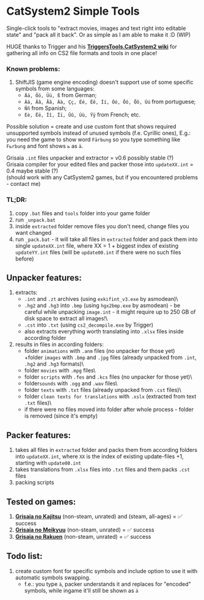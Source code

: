 # CatSystem2 Simple Tools
Single-click tools to "extract movies, images and text right into editable state" and "pack all it back". Or as simple as I am able to make it :D (WIP)

HUGE thanks to Trigger and his **[TriggersTools.CatSystem2 wiki](https://github.com/trigger-segfault/TriggersTools.CatSystem2)** for gathering all info on CS2 file formats and tools in one place!

### Known problems:
1) ShiftJIS (game engine encoding) doesn't support use of some specific symbols from some languages:
   + `Ää, Öö, Üü, ß` from German; 
   + `Áá, Ââ, Ãã, Àà, Çç, Éé, Êê, Íí, Óó, Ôô, Õõ, Úú` from portuguese; 
   + `Ññ` from Spanish; 
   + `Èè, Ëë, Îî, Ïï, Ûû, Ùù, Ÿÿ` from French; etc.

Possible solution = create and use custom font that shows required unsupported symbols instead of unused symbols (f.e. Cyrillic ones),
E.g.: you need the game to show word `Färbung` so you type something like `Fьrbung` and font shows `ь` as `ä`.

Grisaia `.int` files unpacker and extractor  = v0.6 possibly stable (?)\
Grisaia compiler for your edited files and packer those into `updateXX.int`  = 0.4 maybe stable (?)\
(should work with any CatSystem2 games, but if you encountered problems - contact me)

### TL;DR:
1) copy `.bat` files and `tools` folder into your game folder
2) run `_unpack.bat`
3) inside `extracted` folder remove files you don't need, change files you want changed
4) run `_pack.bat` - it will take all files in `extracted` folder and pack them into single `updateXX.int` file, where XX = 1 + biggest index of existing `updateYY.int` files (will be `update00.int` if there were no such files before)

## Unpacker features:
1) extracts:
   + `.int` and `.zt` archives (using `exkifint_v3.exe` by asmodean)\
   + `.hg2` and `.hg3` into `.bmp` (using `hgx2bmp.exe` by asmodean) - be careful while unpacking `image.int` - it might require up to 250 GB of disk space to extract all images!\
   + `.cst` into `.txt` (using `cs2_decompile.exe` by Trigger)
   + also extracts everything worth translating into `.xlsx` files inside according folder
2) results in files in according folders:
   + folder `animations` with `.anm` files (no unpacker for those yet)\
   +folder `images` with `.bmp` and `.jpg` files (already unpacked from `.int`, `.hg2` and `.hg3` formats)\
   + folder `movies` with `.mpg` files\
   + folder `scripts` with `.fes` and `.kcs` files (no unpacker for those yet)\
   + folder`sounds` with `.ogg` and `.wav` files\
   + folder `texts` with `.txt` files (already unpacked from `.cst` files)\
   + folder `clean texts for translations` with `.xslx` (extracted from text `.txt` files)\
   + if there were no files moved into folder after whole process - folder is removed (since it's empty)

## Packer features:
1) takes all files in `extracted` folder and packs them from according folders into `updateXX.int`, where `XX` is the index of existing update-files +1, starting with `update00.int`
2) takes translations from `.xlsx` files into `.txt` files and them packs `.cst` files
3) packing scripts 

## Tested on games:
1) **[Grisaia no Kajitsu](https://vndb.org/v5154)** (non-steam, unrated) and (steam, all-ages) =  ✅ success
2) **[Grisaia no Meikyuu](https://vndb.org/v7723)** (non-steam, unrated) =  ✅ success
3) **[Grisaia no Rakuen](https://vndb.org/v7724)** (non-steam, unrated) =  ✅ success

## Todo list:
1) create custom font for specific symbols and include option to use it with automatic symbols swapping.
   + f.e.: you type `ä`, packer understands it and replaces for "encoded" symbols, while ingame it'll still be shown as `ä`
